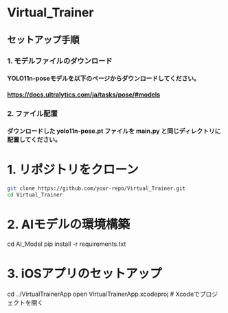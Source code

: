 # Virtual_Trainer


## セットアップ手順
### 1. モデルファイルのダウンロード
#### YOLO11n-poseモデルを以下のページからダウンロードしてください。
#### https://docs.ultralytics.com/ja/tasks/pose/#models
### 2. ファイル配置
#### ダウンロードした yolo11n-pose.pt ファイルを main.py と同じディレクトリに配置してください。



# 1. リポジトリをクローン
```sh
git clone https://github.com/your-repo/Virtual_Trainer.git
cd Virtual_Trainer
```

# 2. AIモデルの環境構築
cd AI_Model
pip install -r requirements.txt

# 3. iOSアプリのセットアップ
cd ../VirtualTrainerApp
open VirtualTrainerApp.xcodeproj # Xcodeでプロジェクトを開く
